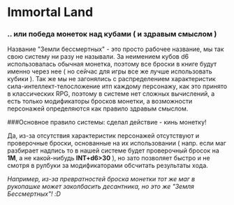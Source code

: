 Immortal Land
=======
### .. или победа монеток над кубами ( и здравым смыслом )

Название "Земли бессмертных" - это просто рабочее название, мы так свою систему ни разу не называли. За неимением кубов d6 использовалась обычная монетка, поэтому все броски в книге будут именно через нее ( но сейчас для игры все же лучше использовать кубики ). Так же мы не загонялись с распределением характеристик сила-интеллект-телосложение итп каждому персонажу, как это принято в классических RPG, поэтому в системе нет сложных вычислений, а есть только модификаторы бросков монетки, а возможности персонажей определяются как правило здравым смыслом.

###Основное правило системы: сделал действие - кинь монетку!

Да, из-за отсутствия характеристик персонажей отсутствуют и проверочные броски, основанные на их использовании ( напр. если маг разбирает надпись то в нашей системе будет проверочный бросок на **1М**, а не какой-нибудь **INT+d6>30** ), но зато позволяет быстро и не смотря в рулбуки за модификаторами обсчитать результаты хода.

*Например, из-за превратностей броска монетки тот же маг в рукопашке может заколбасить десантника, но это же "Земля Бессмертных"! :D*